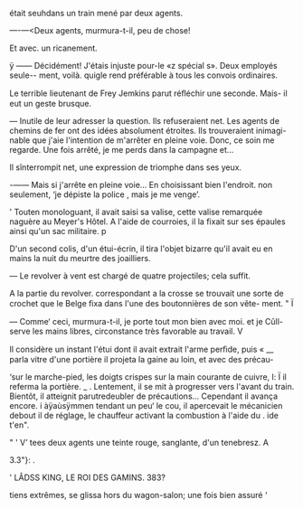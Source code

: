   
 
    
  
 
 
 
 
 
 
 
 
 
 
 
 
 
 
 
  
   
   
  
  
 
  
  
   

 était seuhdans un train mené par deux agents.

—-—<Deux agents, murmura-t-il, peu de chose!

Et avec. un ricanement.

ÿ  —— Décidément! J'étais injuste pour-le «z spécial s». Deux employés seule--
ment, voilà. quigle rend préférable à tous les convois ordinaires.

Le terrible lieutenant de Frey Jemkins parut réﬂéchir une seconde. Mais-
il eut un geste brusque.

— Inutile de leur adresser la question. Ils refuseraient net. Les agents de
chemins de fer ont des idées absolument étroites. Ils trouveraient inimagi-
nable que j'aie l'intention de m'arrêter en pleine voie. Donc, ce soin me
regarde. Une fois arrêté, je me perds dans la campagne et...

Il sînterrompit net, une expression de triomphe dans ses yeux.

-—— Mais si j'arrête en pleine voie... En choisissant bien l'endroit. non
seulement, ‘je dépiste la police , mais je me venge’.

' Touten monologuant, il avait saisi sa valise, cette valise remarquée
naguère au Meyer's Hôtel. A l'aide de courroies, il la fixait sur ses épaules
ainsi qu'un sac militaire. p

D'un second colis, d'un étui-écrin, il tira l'objet bizarre qu'il avait eu en
mains la nuit du meurtre des joailliers.

— Le revolver à vent est chargé de quatre projectiles; cela suffit.

A la partie du revolver. correspondant a la crosse se trouvait une sorte
de crochet que le Belge ﬁxa dans l'une des boutonnières de son vête-
ment. " Ï

— Comme‘ ceci, murmura-t-il, je porte tout mon bien avec moi. et je Cûll-
serve les mains libres, circonstance très favorable au travail. V

Il considère un instant l'étui dont il avait extrait l'arme perﬁde, puis
« __ parla vitre d'une portière il projeta la gaine au loin, et avec des précau-

 ‘sur le marche-pied, les doigts crispes sur la main courante de cuivre,
l: Ï il referma la portière. _
. Lentement, il se mit à progresser vers l'avant du train. Bientôt, il atteignit
   parutredeubler de précautions... Cependant il avança encore.
i àÿaùsÿmmen tendant un peu‘ le cou, il apercevait le mécanicien debout
il  de réglage, le chauffeur activant la combustion à l'aide du
.  ide t'en".

" ' V’  tees  deux agents une teinte rouge, sanglante, d'un
   tenebresz. A

  

3.3"}: .

 

' LÂDSS KING, LE ROI DES GAMINS. 383?

tiens extrêmes, se glissa hors du wagon-salon; une fois bien assuré ‘

